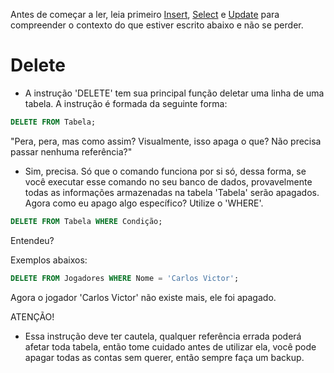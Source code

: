 Antes de começar a ler, leia primeiro [Insert](https://github.com/CarlinCV/sqlite-tutorial/blob/main/Extra/insert.md), [Select](https://github.com/CarlinCV/sqlite-tutorial/blob/main/Extra/select.md) e [Update](https://github.com/CarlinCV/sqlite-tutorial/blob/main/Extra/update.md) para compreender o contexto do que estiver escrito abaixo e não se perder.

# Delete
- A instrução 'DELETE' tem sua principal função deletar uma linha de uma tabela. A instrução é formada da seguinte forma:
```sql
DELETE FROM Tabela;
```

"Pera, pera, mas como assim? Visualmente, isso apaga o que? Não precisa passar nenhuma referência?"
- Sim, precisa. Só que o comando funciona por si só, dessa forma, se você executar esse comando no seu banco de dados, provavelmente todas as informações armazenadas na tabela 'Tabela' serão apagados. Agora como eu apago algo específico? Utilize o 'WHERE'.

```sql
DELETE FROM Tabela WHERE Condição;
```
Entendeu?

Exemplos abaixos:
```sql
DELETE FROM Jogadores WHERE Nome = 'Carlos Victor';
```
Agora o jogador 'Carlos Victor' não existe mais, ele foi apagado.

ATENÇÃO!
- Essa instrução deve ter cautela, qualquer referência errada poderá afetar toda tabela, então tome cuidado antes de utilizar ela, você pode apagar todas as contas sem querer, então sempre faça um backup.